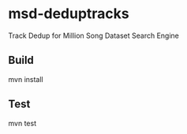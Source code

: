 msd-deduptracks
===============
Track Dedup for Million Song Dataset Search Engine

Build
-----
mvn install

Test
----
mvn test
